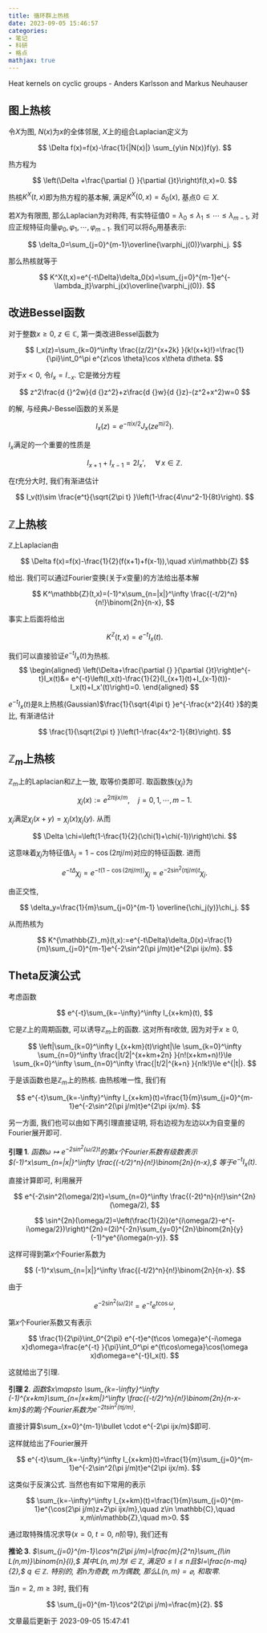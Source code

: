 ```yaml
---
title: 循环群上热核
date: 2023-09-05 15:46:57
categories: 
- 笔记
- 科研
- 格点
mathjax: true
---
```


Heat kernels on cyclic groups - Anders Karlsson and Markus Neuhauser

## 图上热核

令$X$为图, $N(x)$为$x$的全体邻居, $X$上的组合Laplacian定义为


$$
\Delta f(x)=f(x)-\frac{1}{|N(x)|} \sum_{y\in N(x)}f(y).
$$

 热方程为


$$
\left(\Delta +\frac{\partial {} }{\partial {}t}\right)f(t,x)=0.
$$


热核$K^X(t,x)$即为热方程的基本解, 满足$K^X(0,x)=\delta_0(x),$
基点$0\in X.$

若$X$为有限图, 那么Laplacian为对称阵,
有实特征值$0=\lambda_0\le \lambda_1\le \cdots\le \lambda_{m-1},$
对应正规特征向量$\varphi_0,\varphi_1,\cdots,\varphi_{m-1}.$
我们可以将$\delta_0$用基表示:


$$
\delta_0=\sum_{j=0}^{m-1}\overline{\varphi_j(0)}\varphi_j.
$$


那么热核就等于


$$
K^X(t,x)=e^{-t\Delta}\delta_0(x)=\sum_{j=0}^{m-1}e^{-\lambda_jt}\varphi_j(x)\overline{\varphi_j(0)}.
$$



## 改进Bessel函数

对于整数$x\ge 0,$ $z\in\mathbb{C},$ 第一类改进Bessel函数为


$$
I_x(z)=\sum_{k=0}^\infty \frac{(z/2)^{x+2k} }{k!(x+k)!}=\frac{1}{\pi}\int_0^\pi e^{z\cos \theta}\cos x\theta d\theta.
$$


对于$x<0,$ 令$I_x=I_{-x}.$ 它是微分方程


$$
z^2\frac{d {}^2w}{d {}z^2}+z\frac{d {}w}{d {}z}-(z^2+x^2)w=0
$$

 的解,
与经典$J$-Bessel函数的关系是 

$$
I_x(z)=e^{-\pi ix/2}J_x(z e^{\pi i/2}).
$$


$I_x$满足的一个重要的性质是


$$
I_{x+1}+I_{x-1}=2I_x',\quad \,\forall\,x\in \mathbb{Z}.
$$


在$t$充分大时, 我们有渐进估计


$$
I_v(t)\sim \frac{e^t}{\sqrt{2\pi t} }\left(1-\frac{4\nu^2-1}{8t}\right).
$$



## $\mathbb{Z}$上热核

$\mathbb{Z}$上Laplacian由


$$
\Delta f(x)=f(x)-\frac{1}{2}(f(x+1)+f(x-1)),\quad x\in\mathbb{Z}
$$


给出. 我们可以通过Fourier变换(关于$x$变量)的方法给出基本解


$$
K^\mathbb{Z}(t,x)=(-1)^x\sum_{n=|x|}^\infty \frac{(-t/2)^n}{n!}\binom{2n}{n-x},
$$


事实上后面将给出 

$$
K^\mathbb{Z}(t,x)=e^{-t}I_x(t).
$$



我们可以直接验证$e^{-t}I_x(t)$为热核. 
$$
\begin{aligned}
 \left(\Delta+\frac{\partial {} }{\partial {}t}\right)e^{-t}I_x(t)&= e^{-t}\left(I_x(t)-\frac{1}{2}(I_{x+1}(t)+I_{x-1}(t))-I_x(t)+I_x'(t)\right)=0.
 \end{aligned}
$$

$e^{-t}I_x(t)$是$\mathbb{R}$上热核(Gaussian)$\frac{1}{\sqrt{4\pi t} }e^{-\frac{x^2}{4t} }$的类比,
有渐进估计 

$$
\frac{1}{\sqrt{2\pi t} }\left(1-\frac{4x^2-1}{8t}\right).
$$



## $\mathbb{Z}_m$上热核

$\mathbb{Z}_m$上的Laplacian和$\mathbb{Z}$上一致, 取等价类即可.
取函数族$\{\chi_j\}$为


$$
\chi_j(x):=e^{2\pi ijx/m},\quad j=0,1,\cdots,m-1.
$$


$\chi_j$满足$\chi_j(x+y)=\chi_j(x)\chi_j(y).$ 从而


$$
\Delta \chi=\left(1-\frac{1}{2}(\chi(1)+\chi(-1))\right)\chi.
$$


这意味着$\chi_j$为特征值$\lambda_j=1-\cos(2\pi j/m)$对应的特征函数. 进而


$$
e^{-t\Delta}\chi_j=e^{-t(1-\cos(2\pi j/m))}\chi_j=e^{-2\sin^2(\pi j/m)t}\chi_j.
$$



由正交性,


$$
\delta_y=\frac{1}{m}\sum_{j=0}^{m-1} \overline{\chi_j(y)}\chi_j.
$$


从而热核为


$$
K^{\mathbb{Z}_m}(t,x):=e^{-t\Delta}\delta_0(x)=\frac{1}{m}\sum_{j=0}^{m-1}e^{-2\sin^2(\pi j/m)t}e^{2\pi ijx/m}.
$$



## Theta反演公式

考虑函数 

$$
e^{-t}\sum_{k=-\infty}^\infty I_{x+km}(t),
$$


它是$\mathbb{Z}$上的周期函数, 可以诱导$\mathbb{Z}_m$上的函数.
这对所有$t$收敛, 因为对于$x\ge 0,$


$$
\left|\sum_{k=0}^\infty I_{x+km}(t)\right|\le \sum_{k=0}^\infty \sum_{n=0}^\infty \frac{|t/2|^{x+km+2n} }{n!(x+km+n)!}\le \sum_{k=0}^\infty \sum_{n=0}^\infty \frac{|t/2|^{k+n} }{n!k!}\le e^{|t|}.
$$


于是该函数也是$\mathbb{Z}_m$上的热核. 由热核唯一性, 我们有


$$
e^{-t}\sum_{k=-\infty}^\infty I_{x+km}(t)=\frac{1}{m}\sum_{j=0}^{m-1}e^{-2\sin^2(\pi j/m)t}e^{2\pi ijx/m}.
$$


另一方面, 我们也可以由如下两引理直接证明,
将右边视为左边以$x$为自变量的Fourier展开即可.

**引理 1**. *函数$\omega\mapsto e^{-2\sin^2(\omega/2)t}$的第$x$个Fourier系数有级数表示$(-1)^x\sum_{n=|x|}^\infty \frac{(-t/2)^n}{n!}\binom{2n}{n-x},$ 等于$e^{-t}I_x(t)$.* 

直接计算即可, 利用展开


$$
e^{-2\sin^2(\omega/2)t}=\sum_{n=0}^\infty \frac{(-2t)^n}{n!}\sin^{2n}(\omega/2),
$$




$$
\sin^{2n}(\omega/2)=\left(\frac{1}{2i}(e^{i\omega/2}-e^{-i\omega/2})\right)^{2n}=(2i)^{-2n}\sum_{y=0}^{2n}\binom{2n}{y}(-1)^ye^{i\omega(n-y)}.
$$


这样可得到第$x$个Fourier系数为


$$
(-1)^x\sum_{n=|x|}^\infty \frac{(-t/2)^n}{n!}\binom{2n}{n-x}.
$$



由于 

$$
e^{-2\sin^2(\omega/2)t}=e^{-t}e^{t\cos\omega},
$$


第$x$个Fourier系数又有表示


$$
\frac{1}{2\pi}\int_0^{2\pi} e^{-t}e^{t\cos \omega}e^{-i\omega x}d\omega=\frac{e^{-t} }{\pi}\int_0^\pi e^{t\cos\omega}\cos(\omega x)d\omega=e^{-t}I_x(t).
$$


这就给出了引理.

**引理 2**. *函数$x\mapsto \sum_{k=-\infty}^\infty (-1)^{x+km}\sum_{n=|x+km|}^\infty \frac{(-t/2)^n}{n!}\binom{2n}{n-x-km}$的第$j$个Fourier系数为$e^{-2t\sin^2(\pi j/m)}.$* 

直接计算$\sum_{x=0}^{m-1}\bullet \cdot e^{-2\pi ijx/m}$即可.

这样就给出了Fourier展开


$$
e^{-t}\sum_{k=-\infty}^\infty I_{x+km}(t)=\frac{1}{m}\sum_{j=0}^{m-1}e^{-2\sin^2(\pi j/m)t}e^{2\pi ijx/m}.
$$


这类似于反演公式. 当然也有如下常用的表示


$$
\sum_{k=-\infty}^\infty I_{x+km}(t)=\frac{1}{m}\sum_{j=0}^{m-1}e^{\cos(2\pi j/m)z+2\pi ijx/m},\quad z\in \mathbb{C},\quad x,m\in\mathbb{Z},\quad m>0.
$$


通过取特殊情况求导($x=0,$ $t=0,$ $n$阶导), 我们还有

**推论 3**. *$\sum_{j=0}^{m-1}\cos^n(2\pi j/m)=\frac{m}{2^n}\sum_{l\in L(n,m)}\binom{n}{l},$ 其中$L(n,m)$为$l\in \mathbb{Z},$ 满足$0\le l\le n$且$l=\frac{n-mq}{2},$ $q\in\mathbb{Z}.$ 特别的, 若$n$为奇数, $m$为偶数, 那么$L(n,m)=\varnothing,$ 和取零.* 

当$n=2,$ $m\ge 3$时, 我们有


$$
\sum_{j=0}^{m-1}\cos^2(2\pi j/m)=\frac{m}{2}.
$$



文章最后更新于 2023-09-05 15:47:41 
